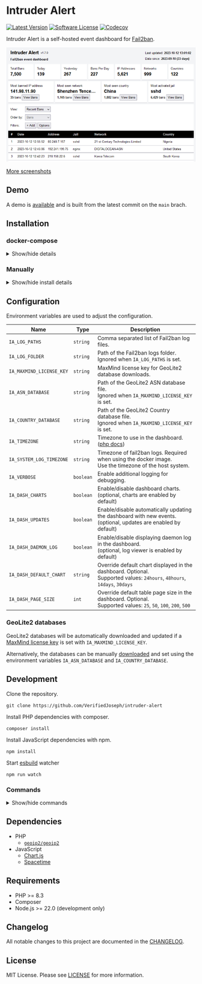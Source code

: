 # Intruder Alert

[![Latest Version](https://img.shields.io/github/release/VerifiedJoseph/intruder-alert.svg?style=flat-square)](https://github.com/VerifiedJoseph/intruder-alert/releases/latest)
[![Software License](https://img.shields.io/badge/license-MIT-brightgreen.svg?style=flat-square)](LICENSE)
[![Codecov](https://img.shields.io/codecov/c/github/VerifiedJoseph/intruder-alert?style=flat-square)](https://app.codecov.io/gh/VerifiedJoseph/intruder-alert/)

Intruder Alert is a self-hosted event dashboard for [Fail2ban](https://github.com/fail2ban/fail2ban).

![screenshot](screenshots/screenshot_readme.png)

[More screenshots](./docs/screenshots.md)

## Demo

A demo is [available](https://verifiedjoseph.github.io/intruder-alert/demo/) and is built from the latest commit on the `main` brach.

## Installation

### docker-compose

<details>
<summary>Show/hide details</summary>

```yaml
version: '3'

services:
  app:
    image: ghcr.io/verifiedjoseph/intruder-alert:1.21.1
    container_name: intruder-alert
    environment:
      - IA_TIMEZONE=Europe/London
      - IA_SYSTEM_LOG_TIMEZONE=UTC
      - IA_MAXMIND_LICENSE_KEY=
      - IA_LOG_FOLDER=/app/backend/data/logs
    volumes:
      - path/to/fail2ban.log:/app/backend/data/logs/fail2ban.log:ro
      - path/to/fail2ban.log.1:/app/backend/data/logs/fail2ban.log.1:ro
      - path/to/fail2ban.log.2.gz:/app/backend/data/logs/fail2ban.log.2.gz:ro
      - path/to/fail2ban.log.3.gz:/app/backend/data/logs/fail2ban.log.3.gz:ro
      - path/to/fail2ban.log.4.gz:/app/backend/data/logs/fail2ban.log.4.gz:ro
    ports:
      - '127.0.0.1:8080:8080'
    security_opt:
      - no-new-privileges:true
```

</details>

### Manually

<details>
<summary>Show/hide install details</summary>

1) Download the [latest release](https://github.com/VerifiedJoseph/intruder-alert/releases/latest) to your web server and extract the zip archive.

2) Configure the application using `backend/config.php` copied from [`backend/config.example.php`](backend/config.example.php).

	```
	cp backend/config.example.php backend/config.php
	```

3) Create a scheduled task with cron (below) or similar that runs `backend\cron.php` at least once an hour.

	```
	0 1 * * * php path/to/intruder-alert/backend/cron.php
	```

**Notes**

The backend folder does not need to be reachable in the browser and access should blocked. 

The scheduled task needs to run as root or a user with permission to read the fail2ban logs.
</details>

## Configuration

Environment variables are used to adjust the configuration.

| Name                     | Type      | Description                                                                                              |
| ------------------------ | --------- | -------------------------------------------------------------------------------------------------------- |
| `IA_LOG_PATHS`           | `string`  | Comma separated list of Fail2ban log files.                                                              |
| `IA_LOG_FOLDER`          | `string`  | Path of the Fail2ban logs folder. <br> Ignored when `IA_LOG_PATHS` is set.                               |
| `IA_MAXMIND_LICENSE_KEY` | `string`  | MaxMind license key for GeoLite2 database downloads.                                                     |
| `IA_ASN_DATABASE`        | `string`  | Path of the GeoLite2 ASN database file. <br> Ignored when `IA_MAXMIND_LICENSE_KEY` is set.               |
| `IA_COUNTRY_DATABASE`    | `string`  | Path of the GeoLite2 Country database file. <br> Ignored when `IA_MAXMIND_LICENSE_KEY` is set.           |
| `IA_TIMEZONE`            | `string`  | Timezone to use in the dashboard. ([php docs](https://www.php.net/manual/en/timezones.php))              |
| `IA_SYSTEM_LOG_TIMEZONE` | `string`  | Timezone of fail2ban logs. Required when using the docker image.<br>Use the timezone of the host system. |
| `IA_VERBOSE`             | `boolean` | Enable additional logging for debugging.                                                                 |
| `IA_DASH_CHARTS`         | `boolean` | Enable/disable dashboard charts. <br> (optional, charts are enabled by default)                          |
| `IA_DASH_UPDATES`        | `boolean` | Enable/disable automatically updating the dashboard with new events. (optional, updates are enabled by default) |
| `IA_DASH_DAEMON_LOG`     | `boolean` | Enable/disable displaying daemon log in the dashboard. <br> (optional, log viewer is enabled by default) |
| `IA_DASH_DEFAULT_CHART`  | `string`  | Override default chart displayed in the dashboard. Optional. <br> Supported values: `24hours`, `48hours`, `14days`, `30days` |
| `IA_DASH_PAGE_SIZE`      | `int`     | Override default table page size in the dashboard. Optional. <br> Supported values: `25`, `50`, `100`, `200`, `500` |

### GeoLite2 databases

GeoLite2 databases will be automatically downloaded and updated if a [MaxMind license key](https://support.maxmind.com/hc/en-us/articles/4407111582235-Generate-a-License-Key) is set with `IA_MAXMIND_LICENSE_KEY`.

Alternatively, the databases can be manually [downloaded](https://dev.maxmind.com/geoip/geolite2-free-geolocation-data?lang=en) and set using the environment variables `IA_ASN_DATABASE` and `IA_COUNTRY_DATABASE`.

## Development

Clone the repository.

```
git clone https://github.com/VerifiedJoseph/intruder-alert
```

Install PHP dependencies with composer.

```
composer install
```

Install JavaScript dependencies with npm.

```
npm install
```

Start [esbuild](https://esbuild.github.io/) watcher

```
npm run watch
```

### Commands

<details>
<summary>Show/hide commands</summary>

Lint code:
```
composer lint
npm run lint
```

Fix code:
```
composer fix
npm run fix
```

Build code:
```
npm run build
```

Live code build:
```
npm run watch
```

Test code:
```
composer test
```

</details>

## Dependencies

- PHP
	- [`geoip2/geoip2`](https://github.com/maxmind/GeoIP2-php)
- JavaScript
	- [Chart.js](https://github.com/chartjs/Chart.js/)
	- [Spacetime](https://github.com/spencermountain/spacetime)

## Requirements

- PHP >= 8.3
- Composer
- Node.js >= 22.0 (development only)

## Changelog

All notable changes to this project are documented in the [CHANGELOG](CHANGELOG.md).

## License

MIT License. Please see [LICENSE](LICENSE) for more information.
